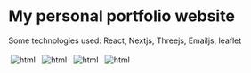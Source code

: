 <h1>My personal portfolio website</h1>

<p>Some technologies used: React, Nextjs, Threejs, Emailjs, leaflet</p>

<img src="https://cdn.discordapp.com/attachments/1039702613421195317/1065906830926163970/image.png" alt="html" style="vertical-align:top; margin:4px">
<img src="https://cdn.discordapp.com/attachments/1039702613421195317/1065907544146575400/image.png" alt="html" style="vertical-align:top; margin:4px">
<img src="https://cdn.discordapp.com/attachments/1039702613421195317/1067704332578979841/image.png" alt="html" style="vertical-align:top; margin:4px">
<img src="https://cdn.discordapp.com/attachments/1039702613421195317/1065907661423517716/image.png" alt="html" style="vertical-align:top; margin:4px">
